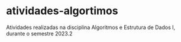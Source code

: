 # atividades-algortimos
Atividades realizadas na disciplina Algoritmos e Estrutura de Dados I, durante o semestre 2023.2
